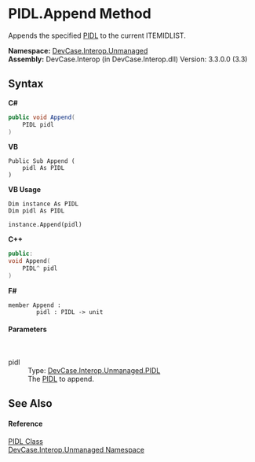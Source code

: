 # PIDL.Append Method 
 

Appends the specified <a href="T_DevCase_Interop_Unmanaged_PIDL">PIDL</a> to the current ITEMIDLIST.

**Namespace:**&nbsp;<a href="N_DevCase_Interop_Unmanaged">DevCase.Interop.Unmanaged</a><br />**Assembly:**&nbsp;DevCase.Interop (in DevCase.Interop.dll) Version: 3.3.0.0 (3.3)

## Syntax

**C#**<br />
``` C#
public void Append(
	PIDL pidl
)
```

**VB**<br />
``` VB
Public Sub Append ( 
	pidl As PIDL
)
```

**VB Usage**<br />
``` VB Usage
Dim instance As PIDL
Dim pidl As PIDL

instance.Append(pidl)
```

**C++**<br />
``` C++
public:
void Append(
	PIDL^ pidl
)
```

**F#**<br />
``` F#
member Append : 
        pidl : PIDL -> unit 

```


#### Parameters
&nbsp;<dl><dt>pidl</dt><dd>Type: <a href="T_DevCase_Interop_Unmanaged_PIDL">DevCase.Interop.Unmanaged.PIDL</a><br />The <a href="T_DevCase_Interop_Unmanaged_PIDL">PIDL</a> to append.</dd></dl>

## See Also


#### Reference
<a href="T_DevCase_Interop_Unmanaged_PIDL">PIDL Class</a><br /><a href="N_DevCase_Interop_Unmanaged">DevCase.Interop.Unmanaged Namespace</a><br />